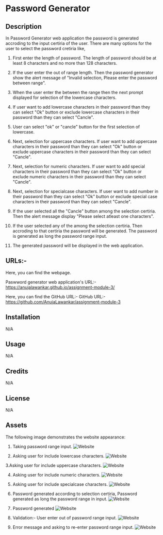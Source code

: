 # Password Generator

## Description
 In Password Generator web application the password is generated accroding to the input certiria of the user. There are many options for the user to select the password cretiria like,
 
1. First enter the length of password. The length of password should be at least 8 characters and no more than 128 characters.

2. If the user enter the out of range length. Then the password generator show the alert message of "Invalid selection, Please enter the password between range".

3. When the user enter the between the range then the next prompt displayed for selection of the lowercase characters.

4. If user want to add lowercase characters in their password than they can select "Ok" button or exclude lowercase characters in their password than they can select "Cancle".

5. User can select "ok" or "cancle" button for the first selection of lowercase.

6. Next, selection for uppercase characters. If user want to add uppercase characters in their password than they can select "Ok" button or exclude uppercase characters in their password than they can select "Cancle".
   
7. Next, selection for numeric characters. If user want to add special characters in their password than they can select "Ok" button or exclude numeric characters in their password than they can select "Cancle".

8.  Next, selection for specialcase characters. If user want to add number in their password than they can select "Ok" button or exclude special case characters in their password than they can select "Cancle".
   
9. If the user selected all the "Cancle" button among the selection certiria. Then the alert message display "Please select atleast one characters".

10. If the user selected any of the among the selection certiria. Then accroding to that certiria the password will be generated. The password is generated as long the password range input.

11. The generated password will be displayed in the web application.




## URLs:-
Here, you can find the webpage.

Paswword generator web application's URL:- 
https://anujalawankar.github.io/assignment-module-3/


Here, you can find the GitHub URL:-
GitHub URL:- https://github.com/AnujaLawankar/assignment-module-3



## Installation

N/A

## Usage

N/A

## Credits

N/A

## License

N/A

## Assets

The following image demonstrates the website appearance:
1. Taking password range input.
![Website](./Develop/assets/screenshot1.png)


2. Asking user for include lowercase characters.
![Website](./Develop/assets/screenshot2.png)


3.Asking user for include uppercase characters.
![Website](./Develop/assets/screenshot3.png)


4. Asking user for include numeric characters.
![Website](./Develop/assets/screenshot4.png)


5. Asking user for include specialcase characters.
![Website](./Develop/assets/screenshot5.png)


6. Password generated according to selection certiria,   Password generated as long the password range in input.
![Website](./Develop/assets/scrennshot6.png)


7. Password generated
![Website](./Develop/assets/screenshot7.png)


8. Validation:- User enter out of password range input.
![Website](./Develop/assets/screenshot8.png)


9. Error message and asking to re-enter password range input.
![Website](./Develop/assets/screenshot9.png)